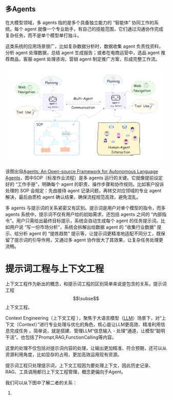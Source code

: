 ## 多Agents

在大模型领域，多 agents 指的是多个具备独立能力的 “智能体” 协同工作的系统。每个 agent 就像一个专业助手，有自己的技能范围，它们通过沟通协作完成复杂任务，而不是单个模型单打独斗。

这类系统的应用场景很广，比如复杂数据分析时，数据收集 agent 负责找资料，分析 agent 处理数据，总结 agent 生成报告；或者在电商运营中，选品 agent 推荐商品，客服 agent 处理咨询，营销 agent 制定推广方案，形成完整工作流。

<img src="./picture/multi_agents.png" alt="多agents原理" style="zoom:80%;" />

该图出自[Agents: An Open-source Framework for Autonomous Language Agents](https://arxiv.org/pdf/2309.07870v3)，图中SOP（标准作业流程）是多 agents 运行的关键。它就像提前设定好的 “工作手册”，明确每个 agent 的职责、操作步骤和协作规则。比如客户投诉处理的 SOP 会规定：先由接待 agent 记录问题，再转交对应领域的专业 agent 解决，最后由质检 agent 确认结果，确保流程规范高效，避免混乱。

多 agents 与提示词的关系紧密又有区别。提示词是用户对单个模型的指令，而多 agents 系统中，提示词不仅有用户给的初始需求，还包括 agents 之间的 “内部指令”。用户只需给出最终目标提示，系统会自动生成每个 agent 的任务提示词。比如用户说 “写一份市场分析”，系统会拆解出给数据 agent 的 “收集行业数据” 提示、给分析 agent 的 “提炼趋势” 提示等，让提示词更精准地适配不同分工，既保留了提示词的引导作用，又通过多 agent 协作放大了其效果，让复杂任务处理更流畅。

# 提示词工程与上下文工程

上下文工程作为新出的概念，和提示词工程的区别简单来说是包含的关系，提示词工程$$\subse$$上下文工程。

Context Engineering（上下文工程 ），聚焦于大语言模型（[LLM](https://zhida.zhihu.com/search?content_id=260080027&content_type=Article&match_order=1&q=LLM&zhida_source=entity)）场景下，对“上下文（Context）”进行专业处理与优化的角色，核心是让LLM更高效、精准利用信息完成任务 。简单说，就是搭建、管理LLM“信息输入 - 处理”通道，让模型“聪明干活”。也包括了Prompt,RAG,FunctionCalling等内容。

这里的处理不仅包括对提示词内容的处理，让输出更加精准、符合预期，还可以从资源利用角度，比如显存的占用，更加高效运用现有资源。

提示词工程只处理提示词，上下文工程因为要处理上下文，因此历史记录、RAG、工具调用都归上下文工程管理，概念更偏向于Agent。

我们可以从下图中了解二者的关系：

1. 